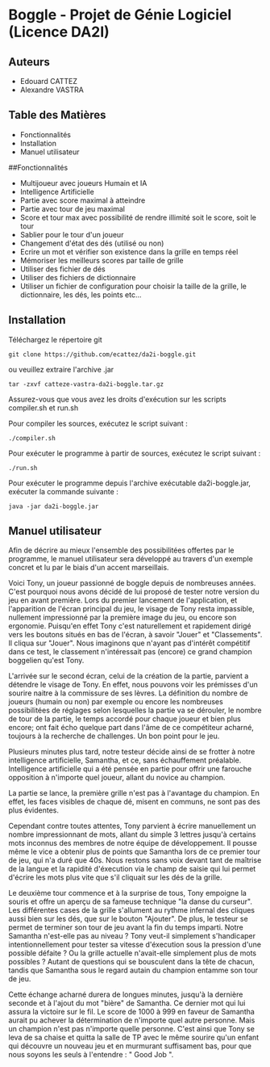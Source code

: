 # Boggle - Projet de Génie Logiciel (Licence DA2I)

## Auteurs

- Edouard CATTEZ
- Alexandre VASTRA

## Table des Matières

- Fonctionnalités
- Installation
- Manuel utilisateur


##Fonctionnalités

- Multijoueur avec joueurs Humain et IA
- Intelligence Artificielle
- Partie avec score maximal à atteindre
- Partie avec tour de jeu maximal
- Score et tour max avec possibilité de rendre illimité soit le score, soit le tour
- Sablier pour le tour d'un joueur
- Changement d'état des dés (utilisé ou non)
- Ecrire un mot et vérifier son existence dans la grille en temps réel
- Mémoriser les meilleurs scores par taille de grille
- Utiliser des fichier de dés
- Utiliser des fichiers de dictionnaire
- Utiliser un fichier de configuration pour choisir la taille de la grille, le dictionnaire, les dés, les points etc...

## Installation

Téléchargez le répertoire git

```
git clone https://github.com/ecattez/da2i-boggle.git
```

ou veuillez extraire l'archive .jar

```
tar -zxvf catteze-vastra-da2i-boggle.tar.gz
```

Assurez-vous que vous avez les droits d'exécution sur les scripts compiler.sh et run.sh

Pour compiler les sources, exécutez le script suivant :

```
./compiler.sh
```

Pour exécuter le programme à partir de sources, exécutez le script suivant :

```
./run.sh
```

Pour exécuter le programme depuis l'archive exécutable da2i-boggle.jar, exécuter la commande suivante :

```
java -jar da2i-boggle.jar
```

## Manuel utilisateur

Afin de décrire au mieux l'ensemble des possibilitées offertes par le programme, le manuel utilisateur sera développé au travers d'un exemple concret et lu par le biais d'un accent marseillais.

Voici Tony, un joueur passionné de boggle depuis de nombreuses années. C'est pourquoi nous avons décidé de lui proposé de tester notre version du jeu en avant première. Lors du premier lancement de l'application, et l'apparition de l'écran principal du jeu, le visage de Tony resta impassible, nullement impressionné par la première image du jeu, ou encore son ergonomie. Puisqu'en effet Tony c'est naturellement et rapidement dirigé vers les boutons situés en bas de l'écran, à savoir "Jouer" et "Classements". Il cliqua sur "Jouer". Nous imaginons que n'ayant pas d'intérêt compétitif dans ce test, le classement n'intéressait pas (encore) ce grand champion boggelien qu'est Tony.

L'arrivée sur le second écran, celui de la création de la partie, parvient a détendre le visage de Tony. En effet, nous pouvons voir les prémisses d'un sourire naitre à la commissure de ses lèvres. La définition du nombre de joueurs (humain ou non) par exemple ou encore les nombreuses possibilitées de réglages selon lesquelles la partie va se dérouler, le nombre de tour de la partie, le temps accordé pour chaque joueur et bien plus encore; ont fait écho quelque part dans l'âme de ce compétiteur acharné, toujours à la recherche de challenges. Un bon point pour le jeu.

Plusieurs minutes plus tard, notre testeur décide ainsi de se frotter à notre intelligence artificielle, Samantha, et ce, sans échauffement préalable. Intelligence artificielle qui a été pensée en partie pour offrir une farouche opposition à n'importe quel joueur, allant du novice au champion.

La partie se lance, la première grille n'est pas à l'avantage du champion. En effet, les faces visibles de chaque dé, misent en communs, ne sont pas des plus évidentes.

Cependant contre toutes attentes, Tony parvient à écrire manuellement un nombre impressionnant de mots, allant du simple 3 lettres jusqu'à certains mots inconnus des membres de notre équipe de développement. Il pousse même le vice a obtenir plus de points que Samantha lors de ce premier tour de jeu, qui n'a duré que 40s. Nous restons sans voix devant tant de maîtrise de la langue et la rapidité d'éxecution via le champ de saisie qui lui permet d'écrire les mots plus vite que s'il cliquait sur les dés de la grille.

Le deuxième tour commence et à la surprise de tous, Tony empoigne la souris et offre un aperçu de sa fameuse technique "la danse du curseur". Les différentes cases de la grille s'allument au rythme infernal des cliques aussi bien sur les dés, que sur le bouton "Ajouter". De plus, le testeur se permet de terminer son tour de jeu avant la fin du temps imparti. Notre Samantha n'est-elle pas au niveau ? Tony veut-il simplement s'handicaper intentionnellement pour tester sa vitesse d'éxecution sous la pression d'une possible défaite ? Ou la grille actuelle n'avait-elle simplement plus de mots possibles ? Autant de questions qui se bousculent dans la tête de chacun, tandis que Samantha sous le regard autain du champion entamme son tour de jeu. 

Cette échange acharné durera de longues minutes, jusqu'à la dernière seconde et à l'ajout du mot "bière" de Samantha. Ce dernier mot qui lui assura la victoire sur le fil. Le score de 1000 à 999 en faveur de Samantha aurait pu achever la détermination de n'importe quel autre personne. Mais un champion n'est pas n'importe quelle personne. C'est ainsi que Tony se leva de sa chaise et quitta la salle de TP avec le même sourire qu'un enfant qui découvre un nouveau jeu et en murmurant suffisament bas, pour que nous soyons les seuls à l'entendre : " Good Job ".



